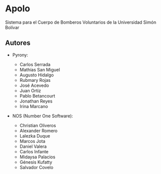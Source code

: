 Apolo
======

Sistema para el Cuerpo de Bomberos Voluntarios de la Universidad Simón Bolívar

Autores
--------

+ Pyrony:
    * Carlos Serrada
    * Mathías San Miguel
    * Augusto Hidalgo
    * Rubmary Rojas
    * José Acevedo
    * Juan Ortiz
    * Pablo Betancourt
    * Jonathan Reyes
    * Irina Marcano

+ NOS (Number One Software):
    * Christian Oliveros
    * Alexander Romero
    * Lalezka Duque
    * Marcos Jota
    * Daniel Valera
    * Carlos Infante
    * Midaysa Palacios
    * Génesis Kufatty
    * Salvador Covelo

